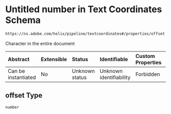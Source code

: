 # Untitled number in Text Coordinates Schema

```txt
https://ns.adobe.com/helix/pipeline/textcoordinates#/properties/offset
```

Character in the entire document

| Abstract            | Extensible | Status         | Identifiable            | Custom Properties | Additional Properties | Access Restrictions | Defined In                                                                          |
| :------------------ | :--------- | :------------- | :---------------------- | :---------------- | :-------------------- | :------------------ | :---------------------------------------------------------------------------------- |
| Can be instantiated | No         | Unknown status | Unknown identifiability | Forbidden         | Allowed               | none                | [textcoordinates.schema.json\*](textcoordinates.schema.json "open original schema") |

## offset Type

`number`
